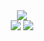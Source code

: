 <div align="center">
  <img src="https://github.com/user-attachments/assets/1f80157d-14f0-4847-8a53-8ea9c58c965f" />
</div>

<div align="center">
  <source
    srcset="https://github-readme-stats.vercel.app/api?hoji510=anuraghazra&show_icons=true"
    media="(prefers-color-scheme: light), (prefers-color-scheme: no-preference)"
  />
  <img src="https://github-readme-stats.vercel.app/api?username=anuraghazra&show_icons=true" />
  <img src="https://github-readme-stats.vercel.app/api/top-langs/?username=hoji510" />
</div>



